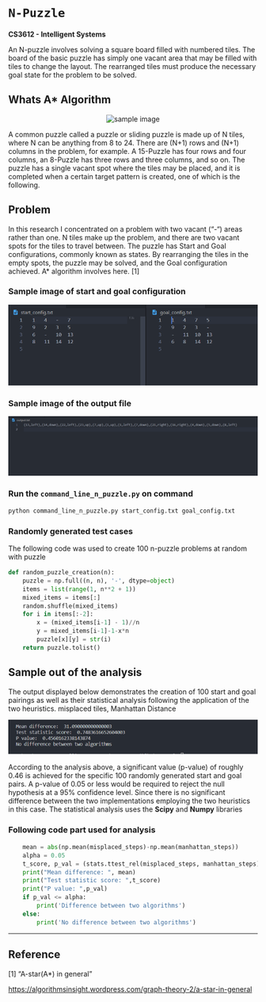 # `N-Puzzle`
**CS3612 - Intelligent Systems**

An N-puzzle involves solving a square board filled with numbered tiles. The board of the basic puzzle has simply one vacant area that may be filled with tiles to change the layout. The rearranged tiles must produce the necessary goal state for the problem to be solved. 

## Whats A* Algorithm
<p align = "center">
<img src="https://algorithmsinsight.files.wordpress.com/2016/03/220px-15-puzzle-svg.png" alt="sample image">
</p>

A common puzzle called a puzzle or sliding puzzle is made up of N tiles, where N can be anything from 8 to 24. There are (N+1) rows and (N+1) columns in the problem, for example. A 15-Puzzle has four rows and four columns, an 8-Puzzle has three rows and three columns, and so on. The puzzle has a single vacant spot where the tiles may be placed, and it is completed when a certain target pattern is created, one of which is the following.


## Problem

In this research I concentrated on a problem with two vacant (“-“) areas rather than one. N tiles make up the problem, and there are two vacant spots for the tiles to travel between. The puzzle has Start and Goal configurations, commonly known as states. By rearranging the tiles in the empty spots, the puzzle may be solved, and the Goal configuration achieved. A* algorithm involves here. [1]

### Sample image of start and goal configuration

 <img src="img/1.png" alt="sample image" >

### Sample image of the output file
 <img src="img/2.png" alt="sample image">


### Run the `command_line_n_puzzle.py` on command 
```bash
python command_line_n_puzzle.py start_config.txt goal_config.txt 

```
### Randomly generated test cases
The following code was used to create 100 n-puzzle problems at random with puzzle 

```py
def random_puzzle_creation(n):
    puzzle = np.full((n, n), '-', dtype=object)
    items = list(range(1, n**2 + 1))
    mixed_items = items[:]
    random.shuffle(mixed_items)
    for i in items[:-2]:
        x = (mixed_items[i-1] - 1)//n
        y = mixed_items[i-1]-1-x*n
        puzzle[x][y] = str(i)
    return puzzle.tolist()
```

## Sample out of the analysis

The output displayed below demonstrates the creation of 100 start and goal pairings as well as their statistical analysis following the application of the two heuristics. misplaced tiles, Manhattan Distance

<img src="img/3.png" alt="sample image" >

According to the analysis above, a significant value (p-value) of roughly 0.46 is achieved for the 
specific 100 randomly generated start and goal pairs. A p-value of 0.05 or less would be required 
to reject the null hypothesis at a 95% confidence level. Since there is no significant difference 
between the two implementations employing the two heuristics in this case. The statistical 
analysis uses the **Scipy** and **Numpy** libraries

### Following code part used for analysis 
```py
    mean = abs(np.mean(misplaced_steps)-np.mean(manhattan_steps))
    alpha = 0.05
    t_score, p_val = (stats.ttest_rel(misplaced_steps, manhattan_steps))
    print("Mean difference: ", mean)
    print("Test statistic score: ",t_score)
    print("P value: ",p_val)
    if p_val <= alpha:
        print('Difference between two algorithms')
    else:
        print('No difference between two algorithms')

```

***
## Reference
[1] “A-star(A*) in general”

https://algorithmsinsight.wordpress.com/graph-theory-2/a-star-in-general
